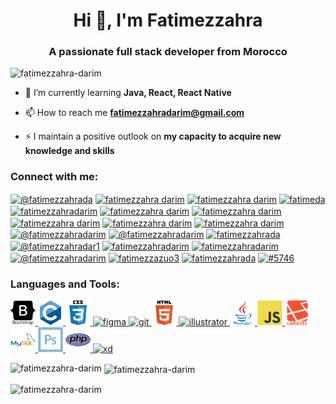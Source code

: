 <h1 align="center">Hi 👋, I'm Fatimezzahra</h1>
<h3 align="center">A passionate full stack developer from Morocco</h3>

<p align="left"> <img src="https://komarev.com/ghpvc/?username=fatimezzahra-darim&label=Profile%20views&color=0e75b6&style=flat" alt="fatimezzahra-darim" /> </p>

- 🌱 I’m currently learning **Java, React, React Native**

- 📫 How to reach me **fatimezzahradarim@gmail.com**

- ⚡ I maintain a positive outlook on **my capacity to acquire new knowledge and skills**

<h3 align="left">Connect with me:</h3>
<p align="left">
<a href="https://codepen.io/@fatimezzahrada" target="blank"><img align="center" src="https://raw.githubusercontent.com/rahuldkjain/github-profile-readme-generator/master/src/images/icons/Social/codepen.svg" alt="@fatimezzahrada" height="30" width="40" /></a>
<a href="https://dev.to/fatimezzahra darim" target="blank"><img align="center" src="https://raw.githubusercontent.com/rahuldkjain/github-profile-readme-generator/master/src/images/icons/Social/devto.svg" alt="fatimezzahra darim" height="30" width="40" /></a>
<a href="https://linkedin.com/in/fatimezzahra darim" target="blank"><img align="center" src="https://raw.githubusercontent.com/rahuldkjain/github-profile-readme-generator/master/src/images/icons/Social/linked-in-alt.svg" alt="fatimezzahra darim" height="30" width="40" /></a>
<a href="https://stackoverflow.com/users/fatimeda" target="blank"><img align="center" src="https://raw.githubusercontent.com/rahuldkjain/github-profile-readme-generator/master/src/images/icons/Social/stack-overflow.svg" alt="fatimeda" height="30" width="40" /></a>
<a href="https://codesandbox.com/fatimezzahradarim" target="blank"><img align="center" src="https://raw.githubusercontent.com/rahuldkjain/github-profile-readme-generator/master/src/images/icons/Social/codesandbox.svg" alt="fatimezzahradarim" height="30" width="40" /></a>
<a href="https://kaggle.com/fatimezzahra darim" target="blank"><img align="center" src="https://raw.githubusercontent.com/rahuldkjain/github-profile-readme-generator/master/src/images/icons/Social/kaggle.svg" alt="fatimezzahra darim" height="30" width="40" /></a>
<a href="https://fb.com/fatimezzahra darim" target="blank"><img align="center" src="https://raw.githubusercontent.com/rahuldkjain/github-profile-readme-generator/master/src/images/icons/Social/facebook.svg" alt="fatimezzahra darim" height="30" width="40" /></a>
<a href="https://instagram.com/fatimezzahra darim" target="blank"><img align="center" src="https://raw.githubusercontent.com/rahuldkjain/github-profile-readme-generator/master/src/images/icons/Social/instagram.svg" alt="fatimezzahra darim" height="30" width="40" /></a>
<a href="https://dribbble.com/fatimezzahra darim" target="blank"><img align="center" src="https://raw.githubusercontent.com/rahuldkjain/github-profile-readme-generator/master/src/images/icons/Social/dribbble.svg" alt="fatimezzahra darim" height="30" width="40" /></a>
<a href="https://www.behance.net/fatimezzahra darim" target="blank"><img align="center" src="https://raw.githubusercontent.com/rahuldkjain/github-profile-readme-generator/master/src/images/icons/Social/behance.svg" alt="fatimezzahra darim" height="30" width="40" /></a>
<a href="https://hashnode.com/@fatimezzahradarim" target="blank"><img align="center" src="https://raw.githubusercontent.com/rahuldkjain/github-profile-readme-generator/master/src/images/icons/Social/hashnode.svg" alt="@fatimezzahradarim" height="30" width="40" /></a>
<a href="https://medium.com/@fatimezzahradarim" target="blank"><img align="center" src="https://raw.githubusercontent.com/rahuldkjain/github-profile-readme-generator/master/src/images/icons/Social/medium.svg" alt="@fatimezzahradarim" height="30" width="40" /></a>
<a href="https://www.codechef.com/users/fatimezzahrada" target="blank"><img align="center" src="https://cdn.jsdelivr.net/npm/simple-icons@3.1.0/icons/codechef.svg" alt="fatimezzahrada" height="30" width="40" /></a>
<a href="https://www.hackerrank.com/@fatimezzahradar1" target="blank"><img align="center" src="https://raw.githubusercontent.com/rahuldkjain/github-profile-readme-generator/master/src/images/icons/Social/hackerrank.svg" alt="@fatimezzahradar1" height="30" width="40" /></a>
<a href="https://codeforces.com/profile/fatimezzahradarim" target="blank"><img align="center" src="https://raw.githubusercontent.com/rahuldkjain/github-profile-readme-generator/master/src/images/icons/Social/codeforces.svg" alt="fatimezzahradarim" height="30" width="40" /></a>
<a href="https://www.leetcode.com/fatimezzahradarim" target="blank"><img align="center" src="https://raw.githubusercontent.com/rahuldkjain/github-profile-readme-generator/master/src/images/icons/Social/leet-code.svg" alt="fatimezzahradarim" height="30" width="40" /></a>
<a href="https://www.hackerearth.com/@fatimezzahradarim" target="blank"><img align="center" src="https://raw.githubusercontent.com/rahuldkjain/github-profile-readme-generator/master/src/images/icons/Social/hackerearth.svg" alt="@fatimezzahradarim" height="30" width="40" /></a>
<a href="https://auth.geeksforgeeks.org/user/fatimezzazuo3" target="blank"><img align="center" src="https://raw.githubusercontent.com/rahuldkjain/github-profile-readme-generator/master/src/images/icons/Social/geeks-for-geeks.svg" alt="fatimezzazuo3" height="30" width="40" /></a>
<a href="https://www.topcoder.com/members/fatimezzahrada" target="blank"><img align="center" src="https://raw.githubusercontent.com/rahuldkjain/github-profile-readme-generator/master/src/images/icons/Social/topcoder.svg" alt="fatimezzahrada" height="30" width="40" /></a>
<a href="https://discord.gg/#5746" target="blank"><img align="center" src="https://raw.githubusercontent.com/rahuldkjain/github-profile-readme-generator/master/src/images/icons/Social/discord.svg" alt="#5746" height="30" width="40" /></a>
</p>

<h3 align="left">Languages and Tools:</h3>
<p align="left"> <a href="https://getbootstrap.com" target="_blank" rel="noreferrer"> <img src="https://raw.githubusercontent.com/devicons/devicon/master/icons/bootstrap/bootstrap-plain-wordmark.svg" alt="bootstrap" width="40" height="40"/> </a> <a href="https://www.cprogramming.com/" target="_blank" rel="noreferrer"> <img src="https://raw.githubusercontent.com/devicons/devicon/master/icons/c/c-original.svg" alt="c" width="40" height="40"/> </a> <a href="https://www.w3schools.com/css/" target="_blank" rel="noreferrer"> <img src="https://raw.githubusercontent.com/devicons/devicon/master/icons/css3/css3-original-wordmark.svg" alt="css3" width="40" height="40"/> </a> <a href="https://www.figma.com/" target="_blank" rel="noreferrer"> <img src="https://www.vectorlogo.zone/logos/figma/figma-icon.svg" alt="figma" width="40" height="40"/> </a> <a href="https://git-scm.com/" target="_blank" rel="noreferrer"> <img src="https://www.vectorlogo.zone/logos/git-scm/git-scm-icon.svg" alt="git" width="40" height="40"/> </a> <a href="https://www.w3.org/html/" target="_blank" rel="noreferrer"> <img src="https://raw.githubusercontent.com/devicons/devicon/master/icons/html5/html5-original-wordmark.svg" alt="html5" width="40" height="40"/> </a> <a href="https://www.adobe.com/in/products/illustrator.html" target="_blank" rel="noreferrer"> <img src="https://www.vectorlogo.zone/logos/adobe_illustrator/adobe_illustrator-icon.svg" alt="illustrator" width="40" height="40"/> </a> <a href="https://www.java.com" target="_blank" rel="noreferrer"> <img src="https://raw.githubusercontent.com/devicons/devicon/master/icons/java/java-original.svg" alt="java" width="40" height="40"/> </a> <a href="https://developer.mozilla.org/en-US/docs/Web/JavaScript" target="_blank" rel="noreferrer"> <img src="https://raw.githubusercontent.com/devicons/devicon/master/icons/javascript/javascript-original.svg" alt="javascript" width="40" height="40"/> </a> <a href="https://laravel.com/" target="_blank" rel="noreferrer"> <img src="https://raw.githubusercontent.com/devicons/devicon/master/icons/laravel/laravel-plain-wordmark.svg" alt="laravel" width="40" height="40"/> </a> <a href="https://www.mysql.com/" target="_blank" rel="noreferrer"> <img src="https://raw.githubusercontent.com/devicons/devicon/master/icons/mysql/mysql-original-wordmark.svg" alt="mysql" width="40" height="40"/> </a> <a href="https://www.photoshop.com/en" target="_blank" rel="noreferrer"> <img src="https://raw.githubusercontent.com/devicons/devicon/master/icons/photoshop/photoshop-line.svg" alt="photoshop" width="40" height="40"/> </a> <a href="https://www.php.net" target="_blank" rel="noreferrer"> <img src="https://raw.githubusercontent.com/devicons/devicon/master/icons/php/php-original.svg" alt="php" width="40" height="40"/> </a> <a href="https://www.adobe.com/products/xd.html" target="_blank" rel="noreferrer"> <img src="https://cdn.worldvectorlogo.com/logos/adobe-xd.svg" alt="xd" width="40" height="40"/> </a> </p>

<p><img align="left" src="https://github-readme-stats.vercel.app/api/top-langs?username=fatimezzahra-darim&show_icons=true&locale=en&layout=compact" alt="fatimezzahra-darim" /></p>

<p>&nbsp;<img align="center" src="https://github-readme-stats.vercel.app/api?username=fatimezzahra-darim&show_icons=true&locale=en" alt="fatimezzahra-darim" /></p>

<p><img align="center" src="https://github-readme-streak-stats.herokuapp.com/?user=fatimezzahra-darim&" alt="fatimezzahra-darim" /></p>
